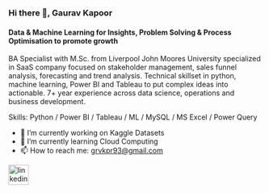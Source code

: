 ### Hi there 👋, Gaurav Kapoor
#### Data & Machine Learning for Insights, Problem Solving & Process Optimisation to promote growth
BA Specialist with M.Sc. from Liverpool John Moores University specialized in SaaS company focused on stakeholder management, sales funnel analysis, forecasting and trend analysis. Technical skillset in python, machine learning, Power BI and Tableau to put complex ideas into actionable. 7+ year experience across data science, operations and business development.

Skills: Python / Power BI / Tableau / ML / MySQL / MS Excel / Power Query

- 🔭 I’m currently working on Kaggle Datasets 
- 🌱 I’m currently learning Cloud Computing 
- 📫 How to reach me: grvkpr93@gmail.com 


[<img src='https://cdn.jsdelivr.net/npm/simple-icons@3.0.1/icons/linkedin.svg' alt='linkedin' height='40'>](https://www.linkedin.com/in/www.linkedin.com/in/gauravkapoor-dsml/)  

